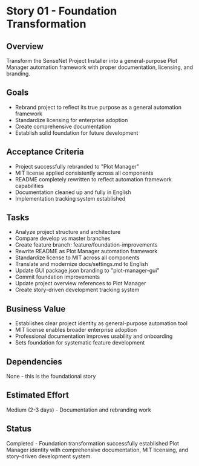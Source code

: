 # Story 01 - Foundation Transformation

## Overview
Transform the SenseNet Project Installer into a general-purpose Plot Manager automation framework with proper documentation, licensing, and branding.

## Goals
- Rebrand project to reflect its true purpose as a general automation framework
- Standardize licensing for enterprise adoption
- Create comprehensive documentation
- Establish solid foundation for future development

## Acceptance Criteria
- Project successfully rebranded to "Plot Manager"
- MIT license applied consistently across all components
- README completely rewritten to reflect automation framework capabilities
- Documentation cleaned up and fully in English
- Implementation tracking system established

## Tasks
- Analyze project structure and architecture
- Compare develop vs master branches
- Create feature branch: feature/foundation-improvements
- Rewrite README as Plot Manager automation framework
- Standardize license to MIT across all components
- Translate and modernize docs/settings.md to English
- Update GUI package.json branding to "plot-manager-gui"
- Commit foundation improvements
- Update project overview references to Plot Manager
- Create story-driven development tracking system

## Business Value
- Establishes clear project identity as general-purpose automation tool
- MIT license enables broader enterprise adoption
- Professional documentation improves usability and onboarding
- Sets foundation for systematic feature development

## Dependencies
None - this is the foundational story

## Estimated Effort
Medium (2-3 days) - Documentation and rebranding work

## Status
Completed - Foundation transformation successfully established Plot Manager identity with comprehensive documentation, MIT licensing, and story-driven development system.
